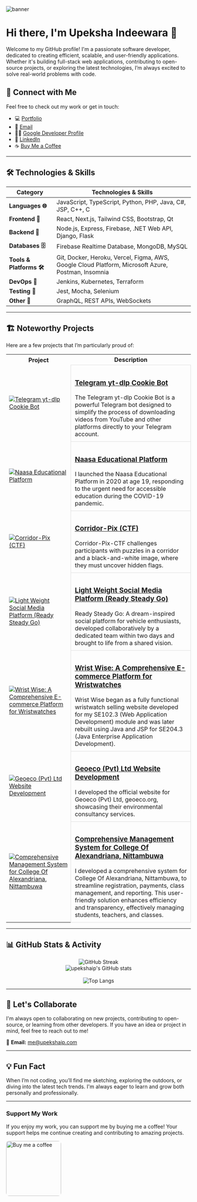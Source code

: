<img align="center" alt="banner" src="https://upekshaip.github.io/images/banner.png">

# Hi there, I'm Upeksha Indeewara 👋

Welcome to my GitHub profile! I'm a passionate software developer, dedicated to creating efficient, scalable, and user-friendly applications. Whether it's building full-stack web applications, contributing to open-source projects, or exploring the latest technologies, I’m always excited to solve real-world problems with code.

## 🔗 Connect with Me

Feel free to check out my work or get in touch:

- 💻 [Portfolio](https://upekshaip.com)
- 📧 [Email](mailto:me@upekshaip.com)
- 👨‍💻 [Google Developer Profile](https://g.dev/upekshaip)
- 💼 [LinkedIn](https://linkedin.com/in/upekshaip)
- ☕ [Buy Me a Coffee](https://www.buymeacoffee.com/upekshaip)

---

## 🛠️ Technologies & Skills

| **Category**             | **Technologies & Skills**                                                                          |
| ------------------------ | -------------------------------------------------------------------------------------------------- |
| **Languages 🌐**         | JavaScript, TypeScript, Python, PHP, Java, C#, JSP, C++, C                                         |
| **Frontend 🎨**          | React, Next.js, Tailwind CSS, Bootstrap, Qt                                                        |
| **Backend 🔧**           | Node.js, Express, Firebase, .NET Web API, Django, Flask                                            |
| **Databases 🗄️**         | Firebase Realtime Database, MongoDB, MySQL                                                         |
| **Tools & Platforms 🛠️** | Git, Docker, Heroku, Vercel, Figma, AWS, Google Cloud Platform, Microsoft Azure, Postman, Insomnia |
| **DevOps 🚀**            | Jenkins, Kubernetes, Terraform                                                                     |
| **Testing 🧪**           | Jest, Mocha, Selenium                                                                              |
| **Other 🌟**             | GraphQL, REST APIs, WebSockets                                                                     |

---

## 🏗️ Noteworthy Projects

Here are a few projects that I’m particularly proud of:

<table>
    <tr>
        <th>Project</th>
        <th>Description</th>
    </tr>
    <tr>
        <td>    
            <a href="https://upekshaip.com/projects/-O0t36gRpfJR1p8KB7vU">
                <img src="https://upekshaip.github.io/images/projects/telegram.jpg" alt="Telegram yt-dlp Cookie Bot">
            </a>
        </td>
        <td style="padding: 10px; border: 1px solid #ddd; border-radius: 8px;">
            <h3><a href="https://upekshaip.com/projects/-O0t36gRpfJR1p8KB7vU">Telegram yt-dlp Cookie Bot</a></h3>
            The Telegram yt-dlp Cookie Bot is a powerful Telegram bot designed to simplify the process of downloading videos from YouTube and other platforms directly to your Telegram account.
        </td>
    </tr>
    <tr>
        <td>    
            <a href="https://upekshaip.com/projects/-O0t6eTMaihPM0HMs6qX">
                <img src="https://upekshaip.github.io/images/projects/naasa.png" alt="Naasa Educational Platform">
            </a>
        </td>
        <td style="padding: 10px; border: 1px solid #ddd; border-radius: 8px;">
            <h3><a href="https://upekshaip.com/projects/-O0t6eTMaihPM0HMs6qX">Naasa Educational Platform</a></h3>
            I launched the Naasa Educational Platform in 2020 at age 19, responding to the urgent need for accessible education during the COVID-19 pandemic.
        </td>
    </tr>
    <tr>
        <td>    
            <a href="https://upekshaip.com/projects/-O0tCBBQ4pF2uIZR8ilL">
                <img src="https://upekshaip.github.io/images/projects/ctf.jpg" alt="Corridor-Pix (CTF)">
            </a>
        </td>
        <td style="padding: 10px; border: 1px solid #ddd; border-radius: 8px;">
            <h3><a href="https://upekshaip.com/projects/-O0tCBBQ4pF2uIZR8ilL">Corridor-Pix (CTF)</a></h3>
            Corridor-Pix-CTF challenges participants with puzzles in a corridor and a black-and-white image, where they must uncover hidden flags.
        </td>
    </tr>
    <tr>
        <td>    
            <a href="https://upekshaip.com/projects/-O1CrbG0TT__Q9ST8gKI">
                <img src="https://upekshaip.github.io/images/projects/social_media_project/img5.png" alt="Light Weight Social Media Platform (Ready Steady Go)">
            </a>
        </td>
        <td style="padding: 10px; border: 1px solid #ddd; border-radius: 8px;">
            <h3><a href="https://upekshaip.com/projects/-O1CrbG0TT__Q9ST8gKI">Light Weight Social Media Platform (Ready Steady Go)</a></h3>
            Ready Steady Go: A dream-inspired social platform for vehicle enthusiasts, developed collaboratively by a dedicated team within two days and brought to life from a shared vision.
        </td>
    </tr>
    <tr>
        <td>    
            <a href="https://upekshaip.com/projects/-O1DIKWwZyTd4Kxycf5V">
                <img src="https://upekshaip.github.io/images/projects/wristwise_project/checkout.png" alt="Wrist Wise: A Comprehensive E-commerce Platform for Wristwatches">
            </a>
        </td>
        <td style="padding: 10px; border: 1px solid #ddd; border-radius: 8px;">
            <h3><a href="https://upekshaip.com/projects/-O1DIKWwZyTd4Kxycf5V">Wrist Wise: A Comprehensive E-commerce Platform for Wristwatches</a></h3>
            Wrist Wise began as a fully functional wristwatch selling website developed for my SE102.3 (Web Application Development) module and was later rebuilt using Java and JSP for SE204.3 (Java Enterprise Application Development).
        </td>
    </tr>
    <tr>
        <td>    
            <a href="https://upekshaip.com/projects/-O1DZG3gz-FMtINi3Xin">
                <img src="https://upekshaip.github.io/images/projects/geoeco_project/img1.png" alt="Geoeco (Pvt) Ltd Website Development">
            </a>
        </td>
        <td style="padding: 10px; border: 1px solid #ddd; border-radius: 8px;">
            <h3><a href="https://upekshaip.com/projects/-O1DZG3gz-FMtINi3Xin">Geoeco (Pvt) Ltd Website Development</a></h3>
            I developed the official website for Geoeco (Pvt) Ltd, geoeco.org, showcasing their environmental consultancy services.
        </td>
    </tr>
    <tr>
        <td>    
            <a href="https://upekshaip.com/projects/-O2cwkUlS_BXprSiBjXD">
                <img src="https://upekshaip.github.io/images/projects/classapp/img8.png" alt="Comprehensive Management System for College Of Alexandriana, Nittambuwa">
            </a>
        </td>
        <td style="padding: 10px; border: 1px solid #ddd; border-radius: 8px;">
            <h3><a href="https://upekshaip.com/projects/-O2cwkUlS_BXprSiBjXD">Comprehensive Management System for College Of Alexandriana, Nittambuwa</a></h3>
            I developed a comprehensive system for College Of Alexandriana, Nittambuwa, to streamline registration, payments, class management, and reporting. This user-friendly solution enhances efficiency and transparency, effectively managing students, teachers, and classes.
        </td>
    </tr>
</table>

---

## 📊 GitHub Stats & Activity

<div align="center">

![GitHub Streak](http://github-readme-streak-stats.herokuapp.com?user=upekshaip&theme=chartreuse-dark&hide_border=true&date_format=M%20j%5B%2C%20Y%5D)
<br>
![upekshaip's GitHub stats](https://github-readme-stats.vercel.app/api?username=upekshaip&theme=chartreuse-dark&hide_border=true&show_icons=true)  
<br>
![Top Langs](https://github-readme-stats.vercel.app/api/top-langs/?username=upekshaip&layout=compact&hide_border=true&theme=chartreuse-dark)

</div>

---

## 🤝 Let's Collaborate

I'm always open to collaborating on new projects, contributing to open-source, or learning from other developers. If you have an idea or project in mind, feel free to reach out to me!

📧 **Email:** [me@upekshaip.com](mailto:upekshaip@gmail.com)

---

## 💡 Fun Fact

When I’m not coding, you’ll find me sketching, exploring the outdoors, or diving into the latest tech trends. I'm always eager to learn and grow both personally and professionally.

---

### Support My Work

If you enjoy my work, you can support me by buying me a coffee! Your support helps me continue creating and contributing to amazing projects.

<a href="https://www.buymeacoffee.com/upekshaip" target="_blank">
  <img src="https://upekshaip.com/assets/bmc-C0VD0s9h.svg" alt="Buy me a coffee" width="150" style="border-radius: 8px;">
</a>
